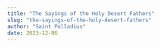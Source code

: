 ```yaml
---
title: "The Sayings of the Holy Desert Fathers"
slug: "the-sayings-of-the-holy-desert-fathers"
author: "Saint Palladius"
date: 2023-12-06
---
```

